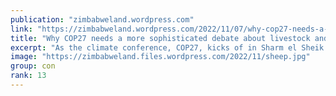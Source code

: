 ```yaml
---
publication: "zimbabweland.wordpress.com"
link: "https://zimbabweland.wordpress.com/2022/11/07/why-cop27-needs-a-more-sophisticated-debate-about-livestock-and-climate-change/"
title: "Why COP27 needs a more sophisticated debate about livestock and climate change"
excerpt: "As the climate conference, COP27, kicks of in Sharm el Sheik in Egypt debates about agriculture and land use will be centre stage. And amongst these discussions the role of livestock in the future …"
image: "https://zimbabweland.files.wordpress.com/2022/11/sheep.jpg"
group: con
rank: 13
---
```

